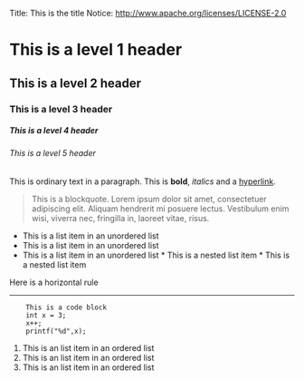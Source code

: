 Title:     This is the title
Notice: http://www.apache.org/licenses/LICENSE-2.0

# This is a level 1 header
## This is a level 2 header
### This is a level 3 header
##### This is a level 4 header
###### This is a level 5 header


This is ordinary text in a paragraph.  This is **bold**, *italics* and a [hyperlink](http://www.openoffice.org).

> This is a blockquote. Lorem ipsum dolor sit amet,
> consectetuer adipiscing elit. Aliquam hendrerit mi posuere lectus.
> Vestibulum enim wisi, viverra nec, fringilla in, laoreet vitae, risus.


   * This is a list item in an unordered list
   * This is a list item in an unordered list
   * This is a list item in an unordered list
    * This is a nested list item
    * This is a nested list item

Here is a horizontal rule

--- 

        This is a code block
        int x = 3;
        x++;
        printf("%d",x);


1. This is an list item in an ordered list
1. This is an list item in an ordered list
1. This is an list item in an ordered list




